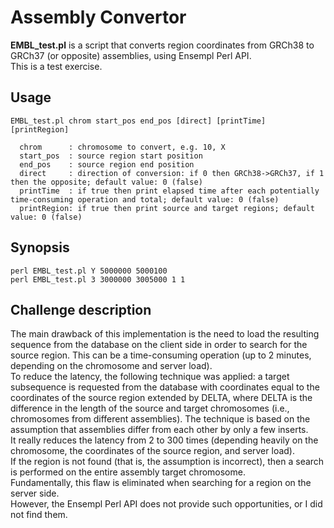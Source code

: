 # Assembly Convertor
**EMBL_test.pl** is a script that converts region coordinates from GRCh38 to GRCh37 (or opposite) assemblies, using Ensempl Perl API.<br>
This is a test exercise.<br>

## Usage
```
EMBL_test.pl chrom start_pos end_pos [direct] [printTime] [printRegion]

  chrom      : chromosome to convert, e.g. 10, X
  start_pos  : source region start position
  end_pos    : source region end position
  direct     : direction of conversion: if 0 then GRCh38->GRCh37, if 1 then the opposite; default value: 0 (false)
  printTime  : if true then print elapsed time after each potentially time-consuming operation and total; default value: 0 (false)
  printRegion: if true then print source and target regions; default value: 0 (false)
```

## Synopsis
`perl EMBL_test.pl Y 5000000 5000100`<br>
`perl EMBL_test.pl 3 3000000 3005000 1 1`<br>

## Challenge description
The main drawback of this implementation is the need to load the resulting sequence from the database on the client side in order to search for the source region. 
This can be a time-consuming operation (up to 2 minutes, depending on the chromosome and server load).<br>
To reduce the latency, the following technique was applied: a target subsequence is requested from the database 
with coordinates equal to the coordinates of the source region extended by DELTA, 
where DELTA is the difference in the length of the source and target chromosomes (i.e., chromosomes from different assemblies). 
The technique is based on the assumption that assemblies differ from each other by only a few inserts.<br>
It really reduces the latency from 2 to 300 times (depending heavily on the chromosome, the coordinates of the source region, and server load).<br>
If the region is not found (that is, the assumption is incorrect), then a search is performed on the entire assembly target chromosome.<br>
Fundamentally, this flaw is eliminated when searching for a region on the server side.<br>
However, the Ensempl Perl API does not provide such opportunities, or I did not find them.
